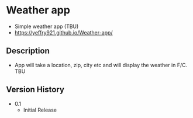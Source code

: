 # Weather app

* Simple weather app (TBU)
* https://yeffry921.github.io/Weather-app/

## Description

* App will take a location, zip, city etc and will display the weather in F/C. TBU

## Version History

* 0.1
    * Initial Release




